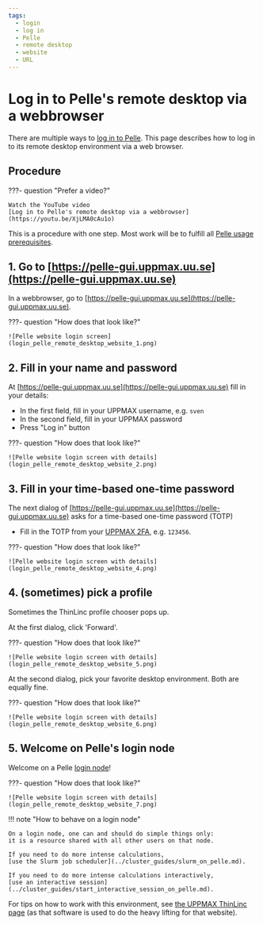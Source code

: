 ```yaml
---
tags:
  - login
  - log in
  - Pelle
  - remote desktop
  - website
  - URL
---
```


# Log in to Pelle's remote desktop via a webbrowser

There are multiple ways to [log in to Pelle](login_pelle.md).
This page describes how to log in to its remote desktop environment
via a web browser.

## Procedure

???- question "Prefer a video?"

    Watch the YouTube video
    [Log in to Pelle's remote desktop via a webbrowser](https://youtu.be/XjLMA0cAu1o)

This is a procedure with one step.
Most work will be to fulfill all [Pelle usage prerequisites](pelle_usage_prerequisites.md).

## 1. Go to [https://pelle-gui.uppmax.uu.se](https://pelle-gui.uppmax.uu.se)

In a webbrowser, go to [https://pelle-gui.uppmax.uu.se](https://pelle-gui.uppmax.uu.se).

???- question "How does that look like?"

    ![Pelle website login screen](login_pelle_remote_desktop_website_1.png)

## 2. Fill in your name and password

At [https://pelle-gui.uppmax.uu.se](https://pelle-gui.uppmax.uu.se)
fill in your details:

- In the first field, fill in your UPPMAX username, e.g. `sven`
- In the second field, fill in your UPPMAX password
- Press "Log in" button

???- question "How does that look like?"

    ![Pelle website login screen with details](login_pelle_remote_desktop_website_2.png)

## 3. Fill in your time-based one-time password

The next dialog of [https://pelle-gui.uppmax.uu.se](https://pelle-gui.uppmax.uu.se)
asks for a time-based one-time password (TOTP)

- Fill in the TOTP from your [UPPMAX 2FA](../getting_started/get_uppmax_2fa.md),
e.g. `123456`.

???- question "How does that look like?"

    ![Pelle website login screen with details](login_pelle_remote_desktop_website_4.png)

## 4. (sometimes) pick a profile

Sometimes the ThinLinc profile chooser pops up.

At the first dialog, click 'Forward'.

???- question "How does that look like?"

    ![Pelle website login screen with details](login_pelle_remote_desktop_website_5.png)


At the second dialog, pick your favorite desktop environment. Both are
equally fine.

???- question "How does that look like?"

    ![Pelle website login screen with details](login_pelle_remote_desktop_website_6.png)

## 5. Welcome on Pelle's login node

Welcome on a Pelle [login node](../cluster_guides/login_node.md)!

???- question "How does that look like?"

    ![Pelle website login screen with details](login_pelle_remote_desktop_website_7.png)

!!! note "How to behave on a login node"

    On a login node, one can and should do simple things only:
    it is a resource shared with all other users on that node.

    If you need to do more intense calculations,
    [use the Slurm job scheduler](../cluster_guides/slurm_on_pelle.md).

    If you need to do more intense calculations interactively,
    [use an interactive session](../cluster_guides/start_interactive_session_on_pelle.md).

For tips on how to work with this environment,
see [the UPPMAX ThinLinc page](../software/thinlinc.md)
(as that software is used to do the heavy lifting for that website).

